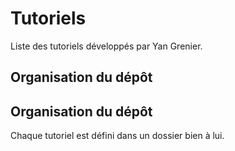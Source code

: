 # Tutoriels

Liste des tutoriels développés par Yan Grenier.

## Organisation du dépôt

## Organisation du dépôt

Chaque tutoriel est défini dans un dossier bien à lui.
